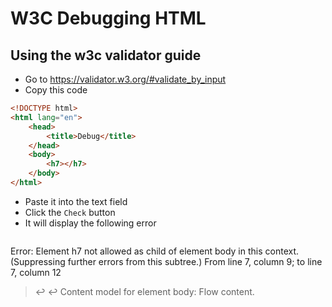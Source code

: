 # W3C Debugging HTML

## Using the w3c validator guide

* Go to https://validator.w3.org/#validate_by_input
* Copy this code
```html
<!DOCTYPE html>
<html lang="en">
    <head>
        <title>Debug</title>
    </head>
    <body>
        <h7></h7>
    </body>
</html>
```

* Paste it into the text field
* Click the `Check` button
* It will display the following error
  ```
Error: Element h7 not allowed as child of element body in this context. (Suppressing further errors from this subtree.)
From line 7, column 9; to line 7, column 12
>↩        <h7></h7>↩
Content model for element body:
Flow content.
  ```